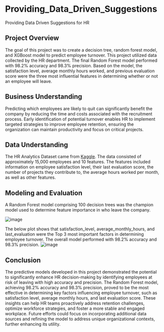 # Providing_Data_Driven_Suggestions
Providing Data Driven Suggestions for HR

## Project Overview
The goal of this project was to create a decision tree, random forest model, and XGBoost model to predict employee turnover. This project utilized data collected by the HR department. The final Random Forest model performed with 98.2% accuracy and 98.3% precision. Based on the model, the satisfaction level, average monthly hours worked, and previous evaluation score were the three most influential features in determining whether or not an employee will leave.

## Business Understanding
Predicting which employees are likely to quit can significantly benefit the company by reducing the time and costs associated with the recruitment process. Early identification of potential turnover enables HR to implement targeted strategies to improve employee retention, ensuring the organization can maintain productivity and focus on critical projects.

## Data Understanding
The HR Analytics Dataset came from [Kaggle](https://www.kaggle.com/datasets/mfaisalqureshi/hr-analytics-and-job-prediction?select=HR_comma_sep.csv). The data consisted of approximately 15,000 employees and 10 features. The features included information on employee satisfaction level, their last evaluation score, the number of projects they contribute to, the average hours worked per month, as well as other features. 

## Modeling and Evaluation
A Random Forest model comprising 100 decision trees was the champion model used to determine feature importance in who leave the company. 

![image](https://github.com/user-attachments/assets/84d496c7-622b-4f78-93b6-0c9caf2362c5)

The below plot shows that satisfaction_level, average_monthly_hours, and last_evaluation were the Top 3 most important factors in determining employee turnover. The overall model performed with 98.2% accuracy and 98.3% precision. ![image](https://github.com/user-attachments/assets/4182e402-c29c-4a1c-97ef-9dede1afe3fa)


## Conclusion
The predictive models developed in this project demonstrated the potential to significantly enhance HR decision-making by identifying employees at risk of leaving with high accuracy and precision. The Random Forest model, achieving 98.2% accuracy and 98.3% precision, proved to be the most effective in determining key factors influencing employee turnover, such as satisfaction level, average monthly hours, and last evaluation score. These insights can help HR teams proactively address retention challenges, optimize workforce strategies, and foster a more stable and engaged workplace. Future efforts could focus on incorporating additional data sources and refining the model to address unique organizational contexts, further enhancing its utility.
